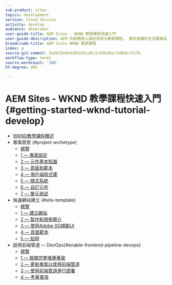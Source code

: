 ```yaml
---
sub-product: sites
topics: development
version: Cloud Service
activity: develop
audience: developer
user-guide-title: AEM Sites - WKND 教學課程快速入門
user-guide-description: AEM 的新開發人員的多部分教學課程。 實作虛構的生活風格品牌 WKND 的 AEM 網站。啟用前端管道來加快開發到部署的週期。
breadcrumb-title: AEM Sites WKND 教學課程
index: y
source-git-commit: 2e3615e9e9305165ca9c3c93b38ac7e9bdcc51fb
workflow-type: tm+mt
source-wordcount: '108'
ht-degree: 46%

---
```



# AEM Sites - WKND 教學課程快速入門 {#getting-started-wknd-tutorial-develop}

+ [WKND教學課程概述](overview.md)
+ 專案原型 {#project-archetype}
   + [總覽](./project-archetype/overview.md)
   + [1 — 專案設定](./project-archetype/project-setup.md)
   + [2 — 元件基本知識](./project-archetype/component-basics.md)
   + [3 — 頁面和範本](./project-archetype/pages-templates.md)
   + [4 — 用戶端程式庫](./project-archetype/client-side-libraries.md)
   + [5 — 樣式系統](./project-archetype/style-system.md)
   + [6 — 自訂元件](./project-archetype/custom-component.md)
   + [7 — 單元測試](./project-archetype/unit-testing.md)
+ 快速網站建立 {#site-template}
   + [總覽](./site-template/overview.md)
   + [1 — 建立網站](./site-template/create-site.md)
   + [2 — 製作和發佈簡介](./site-template/author-content-publish.md)
   + [3 — 使用Adobe XD規劃UI](./site-template/ui-planning-adobe-xd.md)
   + [4 — 頁面範本](./site-template/page-templates.md)
   + [5 — 貼明](./site-template/theming.md)
+ 啟用前端管道 — DevOps{#enable-frontend-pipeline-devops}
   + [總覽](./enable-frontend-pipeline/overview.md)
   + [1 — 檢閱完整堆疊專案](./enable-frontend-pipeline/review-uifrontend-module.md)
   + [2 — 更新專案以使用前端管道](./enable-frontend-pipeline/update-project.md)
   + [3 — 使用前端管道進行部署](./enable-frontend-pipeline/create-frontend-pipeline.md)
   + [4 — 考量事項](./enable-frontend-pipeline/considerations.md)


